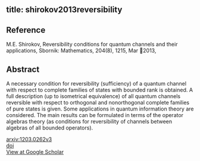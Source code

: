 title: shirokov2013reversibility
---


## Reference

M.E. Shirokov, Reversibility conditions for quantum channels and their applications, Sbornik: Mathematics, 204(8), 1215, Mar 2013,

## Abstract 
  A necessary condition for reversibility (sufficiency) of a quantum channel
with respect to complete families of states with bounded rank is obtained. A
full description (up to isometrical equivalence) of all quantum channels
reversible with respect to orthogonal and nonorthogonal complete families of
pure states is given. Some applications in quantum information theory are
considered.
The main results can be formulated in terms of the operator algebras theory
(as conditions for reversibility of channels between algebras of all bounded
operators).

    

[arxiv:1203.0262v3](https://arxiv.org/abs/1203.0262v3)     
[doi](https://doi.org/10.1070/SM2013v204n08ABEH004337)     
[View at Google Scholar](https://scholar.google.com/scholar_lookup?arxiv_id=1203.0262)
